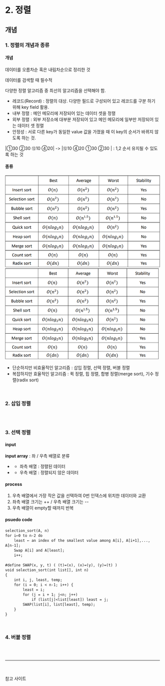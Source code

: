 # 2. 정렬

## 개념
### 1. 정렬의 개념과 종류
#### 개념
데이터를 오름차순 혹은 내림차순으로 정리한 것

데이터를 검색할 때 필수적

다양한 정렬 알고리즘 중 최선의 알고리즘을 선택해야 함.

- 레코드(Record) : 정렬의 대상. 다양한 필드로 구성되어 있고 레코드를 구분 하기 위해 key field 활용.
- 내부 정렬 : 메인 메모리에 저장되어 있는 데이터 셋을 정렬
- 외부 정렬 : 외부 저장소에 대부분 저장되어 있고 메인 메모리에 일부만 저장되어 있는 데이터 셋 정렬
- 안정성 : 서로 다른 key가 동일한 value 값을 가졌을 때 이 key의 순서가 바뀌지 않도록 하는 것.

|①30 ②30 ⑫10 ④20| -> |⑫10 ④20 ①30 ②30 | : 1,2 순서 유지될 수 있도록 하는 것

#### 종류
![정렬 종류 및 시간 복잡도](./src/2_1.PNG)
<img src="./src/2_1.PNG" width="500px" height="auto" alt="정렬 종류 및 시간 복잡도"></img>
- 단순하지만 비효율적인 알고리즘 : 삽입 정렬, 선택 정렬, 버블 정렬
- 복잡하지만 효율적인 알고리즘 : 퀵 정렬, 힙 정렬, 합병 정렬(merge sort), 기수 정렬(radix sort)

<u> <br> </u>

### 2. 삽입 정렬



```

```


<u> <br> </u>

### 3. 선택 정렬
#### input
**input array** : 좌 / 우측 배열로 분류
-    - 좌측 배열 : 정렬된 데이터
-    - 우측 배열 : 정렬되지 않은 데이터

#### process
1. 우측 배열에서 가장 작은 값을 선택하여 0번 인덱스에 위치한 데이터와 교환
2. 좌측 배열 크기는 ++ / 우측 배열 크기는 --
3. 우측 배열이 empty할 때까지 반복

#### psuedo code
```
selection_sort(A, n)
for i←0 to n-2 do
    least ← an index of the smallest value among A[i], A[i+1],..., A[n-1];
    Swap A[i] and A[least];
    i++;

#define SWAP(x, y, t) ( (t)=(x), (x)=(y), (y)=(t) )
void selection_sort(int list[], int n)
{
    int i, j, least, temp;
    for (i = 0; i < n-1; i++) {
        least = i;
        for (j = i + 1; j<n; j++)
            if (list[j]<list[least]) least = j;
        SWAP(list[i], list[least], temp);
    }
}
```


<u> <br> </u>

### 4. 버블 정렬


<u> <br> </u><u> <br> </u>
<hr/>
<u> <br> </u><u> <br> </u>
참고 사이트
